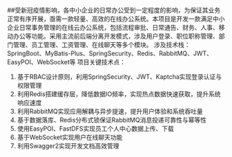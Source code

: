 ##受新冠疫情影响，各中小企业的日常办公受到一定程度的影响，为保证其业务正常有序开展，亟需一款轻量、高效的在线办公系统。本项目是开发一款满足中小企业日常事务管理的在线云办公系统，包括流程审批、日常通告、财务、人事、移动办公等功能。采用主流前后端分离开发模式，涉及用户登录、职位职称管理、部门管理、员工管理、工资管理、在线聊天等多个模块。
涉及技术栈：SpringBoot、MyBatis-Plus、SpringSecurity、Redis、RabbitMQ、JWT、EasyPOI、WebSocket等
项目关键技术点：
1. 基于RBAC设计原则，利用SpringSecurity、JWT、Kaptcha实现登录认证与权限管理
2. 利用Redis搭建缓存层，降低数据IO频率，实现热点数据快速获取，提升系统响应速度
3. 利用RabbitMQ实现应用解耦与异步提速，提升用户体验和系统吞吐量
4. 基于数据落库、Redis分布式锁保证RabbitMQ消息投递可靠性与幂等性
5. 使用EasyPOI、FastDFS实现员工个人中心数据上传、下载
6. 基于WebSocket实现用户在线聊天功能
7. 利用Swagger2实现开发文档高效管理
